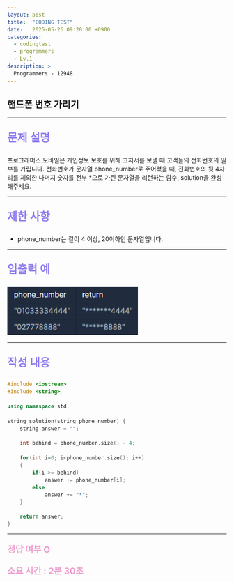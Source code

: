 ```yaml
---
layout: post
title:  "CODING TEST"
date:   2025-05-26 09:20:00 +0900
categories:
  - codingtest
  - programmers
  - Lv.1
description: >
  Programmers - 12948
---
```

## 핸드폰 번호 가리기

---

<p style = "color:#8f7cee; font-size:25px; font-weight:bold">
문제 설명
</p>

프로그래머스 모바일은 개인정보 보호를 위해 고지서를 보낼 때 고객들의 전화번호의 일부를 가립니다.
전화번호가 문자열 phone_number로 주어졌을 때, 전화번호의 뒷 4자리를 제외한 나머지 숫자를 전부 *으로 가린 문자열을 리턴하는 함수, solution을 완성해주세요.

---

<p style = "color:#8f7cee; font-size:25px; font-weight:bold">
제한 사항
</p>

- phone_number는 길이 4 이상, 20이하인 문자열입니다.

---

<p style = "color:#8f7cee; font-size:25px; font-weight:bold">
입출력 예
</p>

<img src = "/assets/img/codingtest/12948.png" width = "300" height = "110">

---

<p style = "color:#8f7cee; font-size:25px; font-weight:bold">
작성 내용
</p>

```cpp
#include <iostream>
#include <string>

using namespace std;

string solution(string phone_number) {
    string answer = "";
    
    int behind = phone_number.size() - 4;
    
    for(int i=0; i<phone_number.size(); i++)
    {
        if(i >= behind)
            answer += phone_number[i];
        else
            answer += "*";
    }
    
    return answer;
}
```

---

<p style = "color:#ed9ece; font-size:20px; font-weight:bold">
정답 여부 O
</p>

<p style = "color:#ed9ece; font-size:20px; font-weight:bold">
소요 시간 : 2분 30초
</p>

